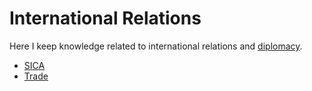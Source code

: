 
# International Relations

Here I keep knowledge related to international relations and [diplomacy](Diplomacy.md).



- [SICA](SICA.md)
- [Trade](Trade.md)